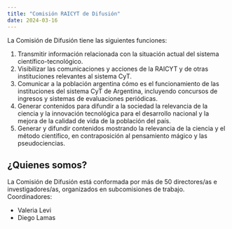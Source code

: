 ```yaml
---
title: "Comisión RAICYT de Difusión"
date: 2024-03-16
---
```


La Comisión de Difusión tiene las siguientes funciones:
1. Transmitir información relacionada con la situación actual del sistema científico-tecnológico.
2. Visibilizar las comunicaciones y acciones de la RAICYT y de otras instituciones relevantes al sistema CyT.
3. Comunicar a la población argentina cómo es el funcionamiento de las instituciones del sistema CyT de Argentina, incluyendo concursos de ingresos y sistemas de evaluaciones periódicas.
4. Generar contenidos para difundir a la sociedad la relevancia de la ciencia y la innovación tecnológica para el desarrollo nacional y la mejora de la calidad de vida de la población del país.
5. Generar y difundir contenidos mostrando la relevancia de la ciencia y el método científico, en contraposición al pensamiento mágico y las pseudociencias.

## ¿Quienes somos?

La Comisión de Difusión está conformada por más de 50 directores/as e investigadores/as, organizados en subcomisiones de trabajo. Coordinadores:
* Valeria Levi
* Diego Lamas
